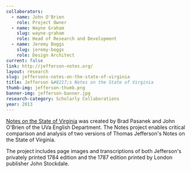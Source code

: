 ```yaml
---
collaborators:
  - name: John O'Brien
    role: Project Owner
  - name: Wayne Graham
    slug: wayne-graham
    role: Head of Research and Development
  - name: Jeremy Boggs
    slug: jeremy-boggs
    role: Design Architect
current: false
link: http://jefferson-notes.org/
layout: research
slug: jeffersons-notes-on-the-state-of-virginia
title: Jefferson &#8217;s Notes on the State of Virginia
thumb-img: jefferson-thumb.png
banner-img: jefferson-banner.jpg
research-category: Scholarly Collaborations
year: 2013
---
```


[Notes on the State of Virginia](http://jefferson-notes.org/) was created by Brad Pasanek and John O'Brien of the UVa English Department. The Notes project enables critical comparison and analysis of two versions of Thomas Jefferson's Notes on the State of Virginia. 

The project includes page images and transcriptions of both Jefferson's privately printed 1784 edition and the 1787 edition printed by London publisher John Stockdale.
